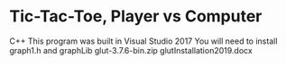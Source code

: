 # Tic-Tac-Toe, Player vs Computer
C++ 
This program was built in Visual Studio 2017
You will need to install graph1.h and graphLib
glut-3.7.6-bin.zip
glutInstallation2019.docx
